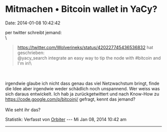 Mitmachen • Bitcoin wallet in YaCy?
===================================

Date: 2014-01-08 10:42:42

per twitter schreibt jemand:\
\

> <div>
>
> https://twitter.com/Wolverineks/status/420227745436536832 hat
> geschrieben:\
> \@yacy\_search integrate an easy way to tip the node with \#bitcoin
> and I\'m in!\
>
> </div>

\
\
irgendwie glaube ich nicht dass genau das viel Netzwachstum bringt,
finde die Idee aber irgendwie weder schädlich noch unspannend. Wer weiss
was sich daraus entwickelt. Ich hab ja zurückgetwittert und nach
Know-How zu <https://code.google.com/p/bitcoinj/> gefragt, kennt das
jemand?\
\
Wie seht ihr das?

Statistik: Verfasst von
[Orbiter](http://forum.yacy-websuche.de/memberlist.php?mode=viewprofile&u=2)
--- Mi Jan 08, 2014 10:42 am

------------------------------------------------------------------------
